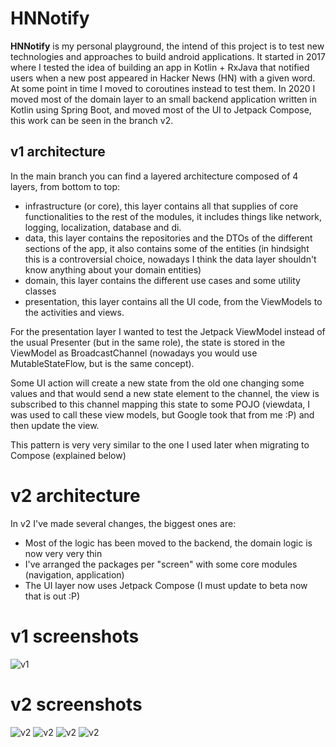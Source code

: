 # HNNotify

**HNNotify** is my personal playground, the intend of this project is to test new technologies and approaches to build
android applications.
It started in 2017 where I tested the idea of building an app in Kotlin + RxJava that notified users when a new post
appeared in Hacker News (HN) with a given word.
At some point in time I moved to coroutines instead to test them.
In 2020 I moved most of the domain layer to an small backend application written in Kotlin using Spring Boot, and
moved most of the UI to Jetpack Compose, this work can be seen in the branch v2.

## v1 architecture

In the main branch you can find a layered architecture composed of 4 layers, from bottom to top:
- infrastructure (or core), this layer contains all that supplies of core functionalities to the rest of the modules,
it includes things like network, logging, localization, database and di.
- data, this layer contains the repositories and the DTOs of the different sections of the app, it also contains some
of the entities (in hindsight this is a controversial choice, nowadays I think the data layer shouldn't know anything
about your domain entities)
- domain, this layer contains the different use cases and some utility classes
- presentation, this layer contains all the UI code, from the ViewModels to the activities and views.

For the presentation layer I wanted to test the Jetpack ViewModel instead of the usual Presenter (but in the same role),
the state is stored in the ViewModel as BroadcastChannel (nowadays you would use MutableStateFlow, but is the same
concept).

Some UI action will create a new state from the old one changing some values and that would send a new state element to
the channel, the view is subscribed to this channel mapping this state to some POJO (viewdata, I was used to call these
view models, but Google took that from me :P) and then update the view.

This pattern is very very similar to the one I used later when migrating to Compose (explained below)

# v2 architecture

In v2 I've made several changes, the biggest ones are:
- Most of the logic has been moved to the backend, the domain logic is now very very thin
- I've arranged the packages per "screen" with some core modules (navigation, application)
- The UI layer now uses Jetpack Compose (I must update to beta now that is out :P)

# v1 screenshots
![v1](screenshots/v1.png)

# v2 screenshots
![v2](screenshots/v2_home.png)
![v2](screenshots/v2_interests.png)
![v2](screenshots/v2_add_interest.png)
![v2](screenshots/v2_add_interest_dialog.png)